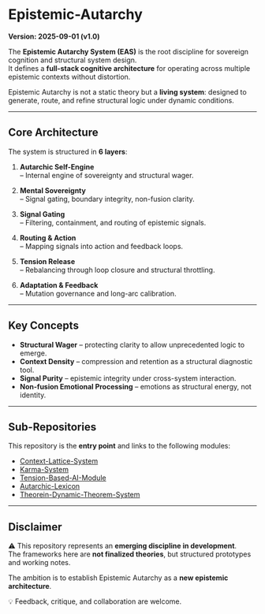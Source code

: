 # Epistemic-Autarchy
**Version: 2025-09-01 (v1.0)** 


The **Epistemic Autarchy System (EAS)** is the root discipline for sovereign cognition and structural system design.  
It defines a **full-stack cognitive architecture** for operating across multiple epistemic contexts without distortion.  

Epistemic Autarchy is not a static theory but a **living system**: designed to generate, route, and refine structural logic under dynamic conditions.

---

## Core Architecture
The system is structured in **6 layers**:

1. **Autarchic Self-Engine**  
   – Internal engine of sovereignty and structural wager.  

2. **Mental Sovereignty**  
   – Signal gating, boundary integrity, non-fusion clarity.  

3. **Signal Gating**  
   – Filtering, containment, and routing of epistemic signals.  

4. **Routing & Action**  
   – Mapping signals into action and feedback loops.  

5. **Tension Release**  
   – Rebalancing through loop closure and structural throttling.  

6. **Adaptation & Feedback**  
   – Mutation governance and long-arc calibration.  

---

## Key Concepts
- **Structural Wager** – protecting clarity to allow unprecedented logic to emerge.  
- **Context Density** – compression and retention as a structural diagnostic tool.  
- **Signal Purity** – epistemic integrity under cross-system interaction.  
- **Non-fusion Emotional Processing** – emotions as structural energy, not identity.  

---

## Sub-Repositories
This repository is the **entry point** and links to the following modules:

- [Context-Lattice-System](../Context-Lattice-System)  
- [Karma-System](../Karma-System)  
- [Tension-Based-AI-Module](../Tension-Based-AI-Module)  
- [Autarchic-Lexicon](../Autarchic-Lexicon)  
- [Theorein-Dynamic-Theorem-System](../Theorein-Dynamic-Theorem-System)  

---

## Disclaimer
⚠️ This repository represents an **emerging discipline in development**.  
The frameworks here are **not finalized theories**, but structured prototypes and working notes.  

The ambition is to establish Epistemic Autarchy as a **new epistemic architecture**.  

💡 Feedback, critique, and collaboration are welcome.
